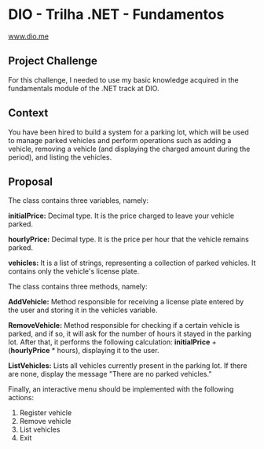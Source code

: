 # DIO - Trilha .NET - Fundamentos
www.dio.me

## Project Challenge
For this challenge, I needed to use my basic knowledge acquired in the fundamentals module of the .NET track at DIO.

## Context
You have been hired to build a system for a parking lot, which will be used to manage parked vehicles and perform operations such as adding a vehicle, removing a vehicle (and displaying the charged amount during the period), and listing the vehicles.

## Proposal
The class contains three variables, namely:

**initialPrice:** Decimal type. It is the price charged to leave your vehicle parked.

**hourlyPrice:** Decimal type. It is the price per hour that the vehicle remains parked.

**vehicles:** It is a list of strings, representing a collection of parked vehicles. It contains only the vehicle's license plate.

The class contains three methods, namely:

**AddVehicle:** Method responsible for receiving a license plate entered by the user and storing it in the vehicles variable.

**RemoveVehicle:** Method responsible for checking if a certain vehicle is parked, and if so, it will ask for the number of hours it stayed in the parking lot. After that, it performs the following calculation: **initialPrice** + (**hourlyPrice** * hours), displaying it to the user.

**ListVehicles:** Lists all vehicles currently present in the parking lot. If there are none, display the message "There are no parked vehicles."

Finally, an interactive menu should be implemented with the following actions:

1. Register vehicle
2. Remove vehicle
3. List vehicles
4. Exit
